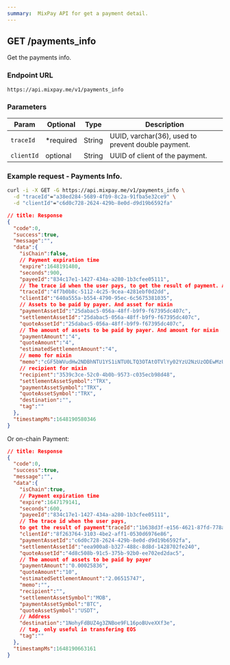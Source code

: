 ```yaml
---
summary:  MixPay API for get a payment detail.
---
```


## GET /payments_info

Get the payments info.

### Endpoint URL

```
https://api.mixpay.me/v1/payments_info
```

### Parameters

|  Param | Optional | Type | Description |
| --- | --- | --- | --- |
| `traceId` | <span class="required">*required</span> | String | UUID, varchar(36), used to prevent double payment. |
| `clientId` | optional  | String | UUID of client of the payment. |

### Example request - Payments Info.

```bash
curl -i -X GET -G https://api.mixpay.me/v1/payments_info \
  -d "traceId"="a38ed284-5689-4fb9-8c2a-91fba5e32ce9" \
  -d "clientId"="c6d0c728-2624-429b-8e0d-d9d19b6592fa" 
```


```json
// title: Response
{
  "code":0,
  "success":true,
  "message":"",
  "data":{
    "isChain":false,
    // Payment expiration time
    "expire":1648191480,
    "seconds":900,
    "payeeId":"834c17e1-1427-434a-a280-1b3cfee05111",
    // The trace id when the user pays, to get the result of payment. And trace for mixin.
    "traceId":"4f7b0b8c-5112-4c25-9cea-4281ebf0d2dd",
    "clientId":"640a555a-b554-4790-95ec-6c5675381035",
    // Assets to be paid by payer. And asset for mixin
    "paymentAssetId":"25dabac5-056a-48ff-b9f9-f67395dc407c",
    "settlementAssetId":"25dabac5-056a-48ff-b9f9-f67395dc407c",
    "quoteAssetId":"25dabac5-056a-48ff-b9f9-f67395dc407c",
    // The amount of assets to be paid by payer. And amount for mixin
    "paymentAmount":"4",
    "quoteAmount":"4",
    "estimatedSettlementAmount":"4",
    // memo for mixin
    "memo":"cGF5bWVudHw2NDBhNTU1YS1iNTU0LTQ3OTAtOTVlYy02YzU2NzUzODEwMzU=",
    // recipient for mixin
    "recipient":"3539c3ce-52c0-4b0b-9573-c035ecb98d48",
    "settlementAssetSymbol":"TRX",
    "paymentAssetSymbol":"TRX",
    "quoteAssetSymbol":"TRX",
    "destination":"",
    "tag":""
  },
  "timestampMs":1648190580346
}
```

Or on-chain Payment:

```json
// title: Response
{
  "code":0,
  "success":true,
  "message":"",
  "data":{
    "isChain":true,
    // Payment expiration time
    "expire":1647179141,
    "seconds":600,
    "payeeId":"834c17e1-1427-434a-a280-1b3cfee05111",
    // The trace id when the user pays,
    to get the result of payment"traceId":"1b638d3f-e156-4621-87fd-778a410f4884",
    "clientId":"8f263764-3103-4be2-aff1-0530d6976e86",
    "paymentAssetId":"c6d0c728-2624-429b-8e0d-d9d19b6592fa",
    "settlementAssetId":"eea900a8-b327-488c-8d8d-1428702fe240",
    "quoteAssetId":"4d8c508b-91c5-375b-92b0-ee702ed2dac5",
    // The amount of assets to be paid by payer
    "paymentAmount":"0.00025836",
    "quoteAmount":"10",
    "estimatedSettlementAmount":"2.06515747",
    "memo":"",
    "recipient":"",
    "settlementAssetSymbol":"MOB",
    "paymentAssetSymbol":"BTC",
    "quoteAssetSymbol":"USDT",
    // Address
    "destination":"1NohyFdBUZ4g3ZNBoe9FL16poBUveXXf3e",
    // tag, only useful in transfering EOS
    "tag":""
  },
  "timestampMs":1648190663161
}
```
